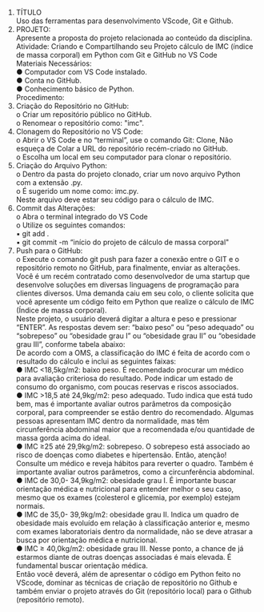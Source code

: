 1. TÍTULO<br>
Uso das ferramentas para desenvolvimento VScode, Git e Github.<br>
2. PROJETO:<br>
Apresente a proposta do projeto relacionada ao conteúdo da disciplina.
Atividade: Criando e Compartilhando seu Projeto cálculo de IMC (índice de massa
corporal) em Python com Git e GitHub no VS Code<br>
Materiais Necessários:<br>
● Computador com VS Code instalado.<br>
● Conta no GitHub.<br>
● Conhecimento básico de Python.<br>
Procedimento:<br>
1. Criação do Repositório no GitHub:<br>
o Criar um repositório público no GitHub.<br>
o Renomear o repositório como: "imc".<br>
2. Clonagem do Repositório no VS Code:<br>
o Abrir o VS Code e no “terminal”, use o comando Git: Clone,
Não esqueça de Colar a URL do repositório recém-criado no GitHub.<br>
o Escolha um local em seu computador para clonar o repositório.<br>
3. Criação do Arquivo Python:<br>
o Dentro da pasta do projeto clonado, criar um novo arquivo Python com a
extensão .py.<br>
o É sugerido um nome como: imc.py.<br>
Neste arquivo deve estar seu código para o cálculo de IMC.<br>
4. Commit das Alterações:<br>
o Abra o terminal integrado do VS Code<br>
o Utilize os seguintes comandos:<br>
▪ git add .<br>
▪ git commit -m “início do projeto de cálculo de massa corporal"<br>
5. Push para o GitHub:<br>
o Execute o comando git push para fazer a conexão entre o GIT e o
repositório remoto no GitHub, para finalmente, enviar as alterações.<br>
Você é um recém contratado como desenvolvedor de uma startup que desenvolve
soluções em diversas linguagens de programação para clientes diversos. Uma demanda
caiu em seu colo, o cliente solicita que você apresente um código feito em Python que
realize o cálculo de IMC (Índice de massa corporal).<br>
Neste projeto, o usuário deverá digitar a altura e peso e pressionar “ENTER”.
As respostas devem ser: “baixo peso” ou “peso adequado” ou “sobrepeso” ou
“obesidade grau I” ou “obesidade grau II” ou “obesidade grau III”, conforme tabela
abaixo:<br>
De acordo com a OMS, a classificação do IMC é feita de acordo com o
resultado do cálculo e inclui as seguintes faixas:<br>
● IMC <18,5kg/m2: baixo peso. É recomendado procurar um médico para avaliação
criteriosa do resultado. Pode indicar um estado de consumo do organismo, com
poucas reservas e riscos associados.<br>
● IMC >18,5 até 24,9kg/m2: peso adequado. Tudo indica que está tudo bem, mas é
importante avaliar outros parâmetros da composição corporal, para compreender se
estão dentro do recomendado. Algumas pessoas apresentam IMC dentro da
normalidade, mas têm circunferência abdominal maior que a recomendada e/ou
quantidade de massa gorda acima do ideal.<br>
● IMC ≥25 até 29,9kg/m2: sobrepeso. O sobrepeso está associado ao risco de doenças
como diabetes e hipertensão. Então, atenção! Consulte um médico e reveja hábitos
para reverter o quadro. Também é importante avaliar outros parâmetros, como a
circunferência abdominal.<br>
● IMC de 30,0- 34,9kg/m2: obesidade grau I. É importante buscar orientação médica e
nutricional para entender melhor o seu caso, mesmo que os exames (colesterol e
glicemia, por exemplo) estejam normais.<br>
● IMC de 35,0- 39,9kg/m2: obesidade grau II. Indica um quadro de obesidade mais
evoluído em relação à classificação anterior e, mesmo com exames laboratoriais
dentro da normalidade, não se deve atrasar a busca por orientação médica e
nutricional.<br>
● IMC ≥ 40,0kg/m2: obesidade grau III. Nesse ponto, a chance de já estarmos diante
de outras doenças associadas é mais elevada. É fundamental buscar orientação
médica.<br>
Então você deverá, além de apresentar o código em Python feito no VScode, dominar as
técnicas de criação de repositório no Github e também enviar o projeto através do Git
(repositório local) para o Github (repositório remoto).

